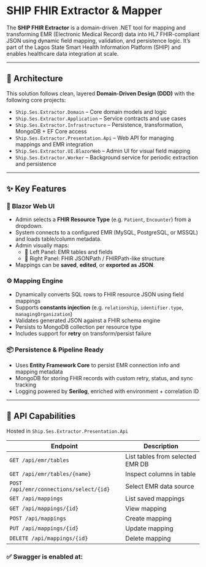 # SHIP FHIR Extractor & Mapper

The **SHIP FHIR Extractor** is a domain-driven .NET tool for mapping and transforming EMR (Electronic Medical Record) data into HL7 FHIR-compliant JSON using dynamic field mapping, validation, and persistence logic. It’s part of the Lagos State Smart Health Information Platform (SHIP) and enables healthcare data integration at scale.

---

## 🔧 Architecture

This solution follows clean, layered **Domain-Driven Design (DDD)** with the following core projects:

- `Ship.Ses.Extractor.Domain` – Core domain models and logic
- `Ship.Ses.Extractor.Application` – Service contracts and use cases
- `Ship.Ses.Extractor.Infrastructure` – Persistence, transformation, MongoDB + EF Core access
- `Ship.Ses.Extractor.Presentation.Api` – Web API for managing mappings and EMR integration
- `Ship.Ses.Extractor.UI.BlazorWeb` – Admin UI for visual field mapping
- `Ship.Ses.Extractor.Worker` – Background service for periodic extraction and persistence

---

## ✨ Key Features

### 🧠 Blazor Web UI
- Admin selects a **FHIR Resource Type** (e.g. `Patient`, `Encounter`) from a dropdown.
- System connects to a configured EMR (MySQL, PostgreSQL, or MSSQL) and loads table/column metadata.
- Admin visually maps:
  - 🔹 Left Panel: EMR tables and fields  
  - 🔸 Right Panel: FHIR JSONPath / FHIRPath-like structure
- Mappings can be **saved**, **edited**, or **exported as JSON**.

### ⚙️ Mapping Engine
- Dynamically converts SQL rows to FHIR resource JSON using field mappings
- Supports **constants injection** (e.g. `relationship`, `identifier.type`, `managingOrganization`)
- Validates generated JSON against a FHIR schema engine
- Persists to MongoDB collection per resource type
- Includes support for **retry** on transform/persist failure

### 📦 Persistence & Pipeline Ready
- Uses **Entity Framework Core** to persist EMR connection info and mapping metadata
- MongoDB for storing FHIR records with custom retry, status, and sync tracking
- Logging powered by **Serilog**, enriched with environment + correlation ID

---

## 📘 API Capabilities

Hosted in `Ship.Ses.Extractor.Presentation.Api`

| Endpoint | Description |
|----------|-------------|
| `GET /api/emr/tables` | List tables from selected EMR DB |
| `GET /api/emr/tables/{name}` | Inspect columns in table |
| `POST /api/emr/connections/select/{id}` | Select EMR data source |
| `GET /api/mappings` | List saved mappings |
| `GET /api/mappings/{id}` | View mapping |
| `POST /api/mappings` | Create mapping |
| `PUT /api/mappings/{id}` | Update mapping |
| `DELETE /api/mappings/{id}` | Delete mapping |

### ✅ Swagger is enabled at:
